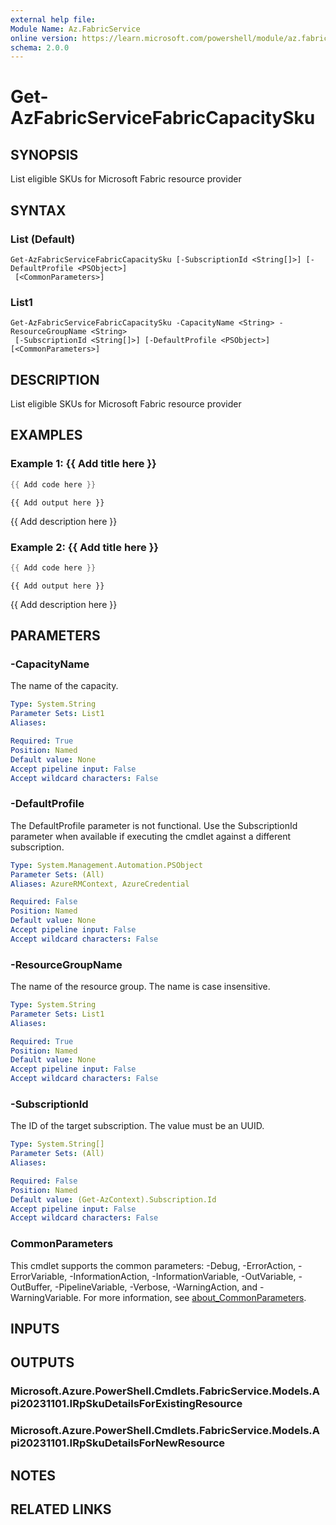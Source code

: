 ```yaml
---
external help file:
Module Name: Az.FabricService
online version: https://learn.microsoft.com/powershell/module/az.fabricservice/get-azfabricservicefabriccapacitysku
schema: 2.0.0
---
```


# Get-AzFabricServiceFabricCapacitySku

## SYNOPSIS
List eligible SKUs for Microsoft Fabric resource provider

## SYNTAX

### List (Default)
```
Get-AzFabricServiceFabricCapacitySku [-SubscriptionId <String[]>] [-DefaultProfile <PSObject>]
 [<CommonParameters>]
```

### List1
```
Get-AzFabricServiceFabricCapacitySku -CapacityName <String> -ResourceGroupName <String>
 [-SubscriptionId <String[]>] [-DefaultProfile <PSObject>] [<CommonParameters>]
```

## DESCRIPTION
List eligible SKUs for Microsoft Fabric resource provider

## EXAMPLES

### Example 1: {{ Add title here }}
```powershell
{{ Add code here }}
```

```output
{{ Add output here }}
```

{{ Add description here }}

### Example 2: {{ Add title here }}
```powershell
{{ Add code here }}
```

```output
{{ Add output here }}
```

{{ Add description here }}

## PARAMETERS

### -CapacityName
The name of the capacity.

```yaml
Type: System.String
Parameter Sets: List1
Aliases:

Required: True
Position: Named
Default value: None
Accept pipeline input: False
Accept wildcard characters: False
```

### -DefaultProfile
The DefaultProfile parameter is not functional.
Use the SubscriptionId parameter when available if executing the cmdlet against a different subscription.

```yaml
Type: System.Management.Automation.PSObject
Parameter Sets: (All)
Aliases: AzureRMContext, AzureCredential

Required: False
Position: Named
Default value: None
Accept pipeline input: False
Accept wildcard characters: False
```

### -ResourceGroupName
The name of the resource group.
The name is case insensitive.

```yaml
Type: System.String
Parameter Sets: List1
Aliases:

Required: True
Position: Named
Default value: None
Accept pipeline input: False
Accept wildcard characters: False
```

### -SubscriptionId
The ID of the target subscription.
The value must be an UUID.

```yaml
Type: System.String[]
Parameter Sets: (All)
Aliases:

Required: False
Position: Named
Default value: (Get-AzContext).Subscription.Id
Accept pipeline input: False
Accept wildcard characters: False
```

### CommonParameters
This cmdlet supports the common parameters: -Debug, -ErrorAction, -ErrorVariable, -InformationAction, -InformationVariable, -OutVariable, -OutBuffer, -PipelineVariable, -Verbose, -WarningAction, and -WarningVariable. For more information, see [about_CommonParameters](http://go.microsoft.com/fwlink/?LinkID=113216).

## INPUTS

## OUTPUTS

### Microsoft.Azure.PowerShell.Cmdlets.FabricService.Models.Api20231101.IRpSkuDetailsForExistingResource

### Microsoft.Azure.PowerShell.Cmdlets.FabricService.Models.Api20231101.IRpSkuDetailsForNewResource

## NOTES

## RELATED LINKS

